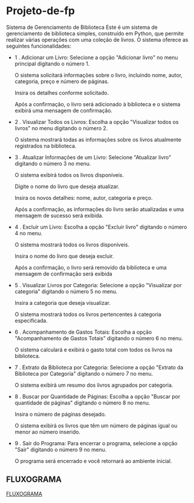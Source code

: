 # Projeto-de-fp

Sistema de Gerenciamento de Biblioteca
Este é um sistema de gerenciamento de biblioteca simples, construído em Python, que permite realizar várias operações com uma coleção de livros. O sistema oferece as seguintes funcionalidades:

- 1 . Adicionar um Livro:
    Selecione a opção "Adicionar livro" no menu principal digitando o número 1.
    
    O sistema solicitará informações sobre o livro, incluindo nome, autor, categoria, preço e número de páginas.
    
    Insira os detalhes conforme solicitado.
    
    Após a confirmação, o livro será adicionado à biblioteca e o sistema exibirá uma mensagem de confirmação.

- 2 . Visualizar Todos os Livros:
  Escolha a opção "Visualizar todos os livros" no menu digitando o número 2.
  
  O sistema mostrará todas as informações sobre os livros atualmente registrados na biblioteca.

- 3 . Atualizar Informações de um Livro:
  Selecione "Atualizar livro" digitando o número 3 no menu.
  
  O sistema exibirá todos os livros disponíveis.
  
  Digite o nome do livro que deseja atualizar.
  
  Insira os novos detalhes: nome, autor, categoria e preço.
  
  Após a confirmação, as informações do livro serão atualizadas e uma mensagem de sucesso será exibida.

- 4 . Excluir um Livro:
  Escolha a opção "Excluir livro" digitando o número 4 no menu.
  
  O sistema mostrará todos os livros disponíveis.
  
  Insira o nome do livro que deseja excluir.
  
  Após a confirmação, o livro será removido da biblioteca e uma mensagem de confirmação será exibida

- 5 . Visualizar Livros por Categoria:
  Selecione a opção "Visualizar por categoria" digitando o número 5 no menu.
  
  Insira a categoria que deseja visualizar.
  
  O sistema mostrará todos os livros pertencentes à categoria especificada.

- 6 . Acompanhamento de Gastos Totais:
  Escolha a opção "Acompanhamento de Gastos Totais" digitando o número 6 no menu.
  
  O sistema calculará e exibirá o gasto total com todos os livros na biblioteca.

- 7 . Extrato da Biblioteca por Categoria:
  Selecione a opção "Extrato da Biblioteca por Categoria" digitando o número 7 no menu.
  
  O sistema exibirá um resumo dos livros agrupados por categoria.

- 8 . Buscar por Quantidade de Páginas:
  Escolha a opção "Buscar por quantidade de páginas" digitando o número 8 no menu.
  
  Insira o número de páginas desejado.
  
  O sistema exibirá os livros que têm um número de páginas igual ou menor ao número inserido.

- 9 . Sair do Programa:
  Para encerrar o programa, selecione a opção "Sair" digitando o número 9 no menu.
  
  O programa será encerrado e você retornará ao ambiente inicial.

## FLUXOGRAMA
[FLUXOGRAMA](https://github.com/Viniciuscahu/Projeto-de-fp/files/13449154/pdf.diagrama.de.carol.projeto.pdf)
